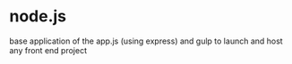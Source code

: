 # node.js
base application of the app.js (using express) and gulp to launch and host any front end project
